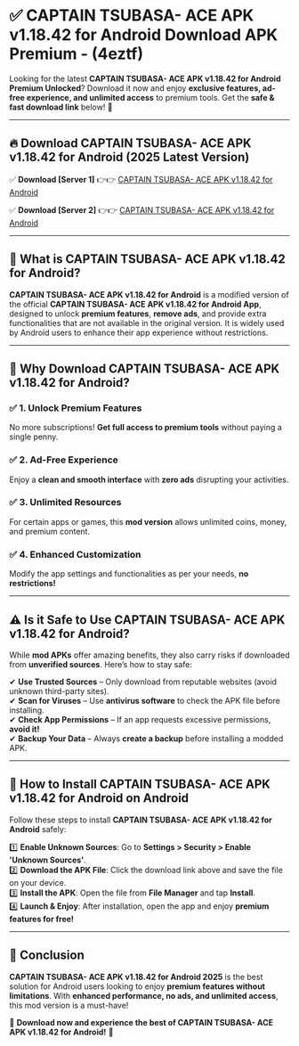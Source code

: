 
# ✅ CAPTAIN TSUBASA- ACE APK v1.18.42 for Android Download APK Premium -  (4eztf) 

Looking for the latest **CAPTAIN TSUBASA- ACE APK v1.18.42 for Android Premium Unlocked**? Download it now and enjoy **exclusive features, ad-free experience, and unlimited access** to premium tools. Get the **safe & fast download link** below! 🚀

---

## 🔥 Download CAPTAIN TSUBASA- ACE APK v1.18.42 for Android (2025 Latest Version)

✅ **Download [Server 1]** 👉👉 [CAPTAIN TSUBASA- ACE APK v1.18.42 for Android ](https://apkcomod.com?title=CAPTAIN_TSUBASA-_ACE_APK_v1.18.42_for_Android)  

✅ **Download [Server 2]** 👉👉 [CAPTAIN TSUBASA- ACE APK v1.18.42 for Android ](https://apkcomod.com?title=CAPTAIN_TSUBASA-_ACE_APK_v1.18.42_for_Android)  


---

## 📌 What is CAPTAIN TSUBASA- ACE APK v1.18.42 for Android?

**CAPTAIN TSUBASA- ACE APK v1.18.42 for Android** is a modified version of the official **CAPTAIN TSUBASA- ACE APK v1.18.42 for Android App**, designed to unlock **premium features**, **remove ads**, and provide extra functionalities that are not available in the original version. It is widely used by Android users to enhance their app experience without restrictions.

---

## 🌟 Why Download CAPTAIN TSUBASA- ACE APK v1.18.42 for Android?

### ✅ 1. Unlock Premium Features
No more subscriptions! **Get full access to premium tools** without paying a single penny.

### ✅ 2. Ad-Free Experience
Enjoy a **clean and smooth interface** with **zero ads** disrupting your activities.

### ✅ 3. Unlimited Resources
For certain apps or games, this **mod version** allows unlimited coins, money, and premium content.

### ✅ 4. Enhanced Customization
Modify the app settings and functionalities as per your needs, **no restrictions!**

---

## ⚠️ Is it Safe to Use CAPTAIN TSUBASA- ACE APK v1.18.42 for Android?

While **mod APKs** offer amazing benefits, they also carry risks if downloaded from **unverified sources**. Here’s how to stay safe:

✔ **Use Trusted Sources** – Only download from reputable websites (avoid unknown third-party sites).  
✔ **Scan for Viruses** – Use **antivirus software** to check the APK file before installing.  
✔ **Check App Permissions** – If an app requests excessive permissions, **avoid it!**  
✔ **Backup Your Data** – Always **create a backup** before installing a modded APK.

---

## 📲 How to Install CAPTAIN TSUBASA- ACE APK v1.18.42 for Android on Android

Follow these steps to install **CAPTAIN TSUBASA- ACE APK v1.18.42 for Android** safely:

1️⃣ **Enable Unknown Sources**: Go to **Settings > Security > Enable 'Unknown Sources'**.  
2️⃣ **Download the APK File**: Click the download link above and save the file on your device.  
3️⃣ **Install the APK**: Open the file from **File Manager** and tap **Install**.  
4️⃣ **Launch & Enjoy**: After installation, open the app and enjoy **premium features for free!**

---

## 🚀 Conclusion

**CAPTAIN TSUBASA- ACE APK v1.18.42 for Android 2025** is the best solution for Android users looking to enjoy **premium features without limitations**. With **enhanced performance, no ads, and unlimited access**, this mod version is a must-have!

🔻 **Download now and experience the best of CAPTAIN TSUBASA- ACE APK v1.18.42 for Android!** 🔻

